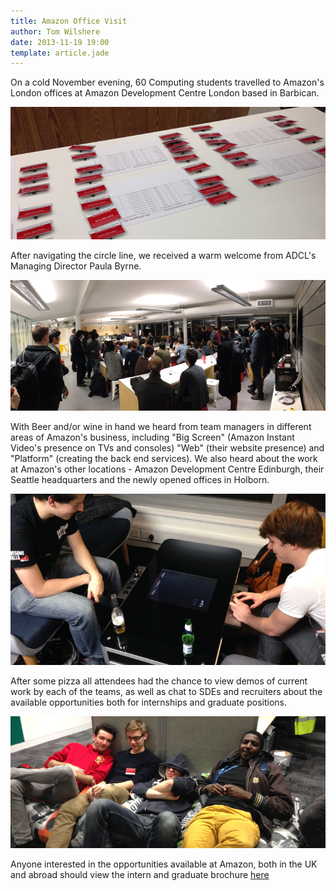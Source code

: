 ```yaml
---
title: Amazon Office Visit
author: Tom Wilshere
date: 2013-11-19 19:00
template: article.jade
---
```


On a cold November evening, 60 Computing students travelled to Amazon's London offices at Amazon Development Centre London based in Barbican.

![](badges.png)

After navigating the circle line, we received a warm welcome from ADCL's Managing Director Paula Byrne. 

![](talk.png)

With Beer and/or wine in hand we heard from team managers in different areas of Amazon's business, including "Big Screen" (Amazon Instant Video's presence on TVs and consoles) "Web" (their website presence) and "Platform" (creating the back end services). We also heard about the work at Amazon's other locations - Amazon Development Centre Edinburgh, their Seattle headquarters and the newly opened offices in Holborn.

![](table.png)

After some pizza all attendees had the chance to view demos of current work by each of the teams, as well as chat to SDEs and recruiters about the available opportunities both for internships and graduate positions.

![](beanbags.png)

Anyone interested in the opportunities available at Amazon, both in the UK and abroad should view the intern and graduate brochure [here](http://www.amazon.co.uk/tech-grads)